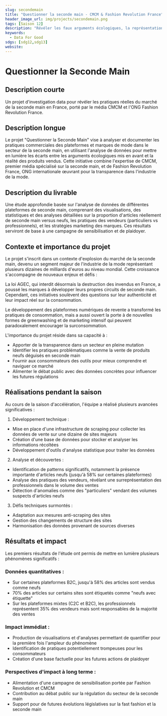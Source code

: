 ```yaml
---
slug: secondemain
title: "Questionner la seconde main - CMCM & Fashion Revolution France"
header_image_url: img/projects/secondemain.png
tags: [Saison 12]
description: "Révéler les faux arguments écologiques, la représentation et les flux de revente de produits de fast fashion par les marques."
keywords:
  - Data For Good
sdgs: [sdg12,sdg13]
website: 
---
```


# Questionner la Seconde Main

## Description courte
Un projet d'investigation data pour révéler les pratiques réelles du marché de la seconde main en France, porté par le média CMCM et l'ONG Fashion Revolution France.

## Description longue 
Le projet "Questionner la Seconde Main" vise à analyser et documenter les pratiques commerciales des plateformes et marques de mode dans le secteur de la seconde main, en utilisant l'analyse de données pour mettre en lumière les écarts entre les arguments écologiques mis en avant et la réalité des produits vendus. Cette initiative combine l'expertise de CMCM, premier média spécialisé sur la seconde main, et de Fashion Revolution France, ONG internationale œuvrant pour la transparence dans l'industrie de la mode.

## Description du livrable
Une étude approfondie basée sur l'analyse de données de différentes plateformes de seconde main, comprenant des visualisations, des statistiques et des analyses détaillées sur la proportion d'articles réellement de seconde main versus neufs, les pratiques des vendeurs (particuliers vs professionnels), et les stratégies marketing des marques. Ces résultats serviront de base à une campagne de sensibilisation et de plaidoyer.

## Contexte et importance du projet
Le projet s'inscrit dans un contexte d'explosion du marché de la seconde main, devenu un segment majeur de l'industrie de la mode représentant plusieurs dizaines de milliards d'euros au niveau mondial. Cette croissance s'accompagne de nouveaux enjeux et défis :

La loi AGEC, qui interdit désormais la destruction des invendus en France, a poussé les marques à développer leurs propres circuits de seconde main. Cependant, ces initiatives soulèvent des questions sur leur authenticité et leur impact réel sur la consommation.

Le développement des plateformes numériques de revente a transformé les pratiques de consommation, mais a aussi ouvert la porte à de nouvelles formes de greenwashing et de marketing intensif qui peuvent paradoxalement encourager la surconsommation.

L'importance du projet réside dans sa capacité à :
- Apporter de la transparence dans un secteur en pleine mutation
- Identifier les pratiques problématiques comme la vente de produits neufs déguisés en seconde main
- Fournir aux consommateurs des outils pour mieux comprendre et naviguer ce marché
- Alimenter le débat public avec des données concrètes pour influencer les futures régulations

## Réalisations pendant la saison
Au cours de la saison d'accélération, l'équipe a réalisé plusieurs avancées significatives :

1. Développement technique :
- Mise en place d'une infrastructure de scraping pour collecter les données de vente sur une dizaine de sites majeurs
- Création d'une base de données pour stocker et analyser les informations récoltées
- Développement d'outils d'analyse statistique pour traiter les données

2. Analyse et découvertes :
- Identification de patterns significatifs, notamment la présence importante d'articles neufs (jusqu'à 58% sur certaines plateformes)
- Analyse des pratiques des vendeurs, révélant une surreprésentation des professionnels dans le volume des ventes
- Détection d'anomalies comme des "particuliers" vendant des volumes suspects d'articles neufs

3. Défis techniques surmontés :
- Adaptation aux mesures anti-scraping des sites
- Gestion des changements de structure des sites
- Harmonisation des données provenant de sources diverses

## Résultats et impact
Les premiers résultats de l'étude ont permis de mettre en lumière plusieurs phénomènes significatifs :

### Données quantitatives :
- Sur certaines plateformes B2C, jusqu'à 58% des articles sont vendus comme neufs
- 70% des articles sur certains sites sont étiquetés comme "neufs avec étiquette"
- Sur les plateformes mixtes (C2C et B2C), les professionnels représentent 35% des vendeurs mais sont responsables de la majorité des ventes

### Impact immédiat :
- Production de visualisations et d'analyses permettant de quantifier pour la première fois l'ampleur du phénomène
- Identification de pratiques potentiellement trompeuses pour les consommateurs
- Création d'une base factuelle pour les futures actions de plaidoyer

### Perspectives d'impact à long terme :
- Alimentation d'une campagne de sensibilisation portée par Fashion Revolution et CMCM
- Contribution au débat public sur la régulation du secteur de la seconde main
- Support pour de futures évolutions législatives sur la fast fashion et la seconde main